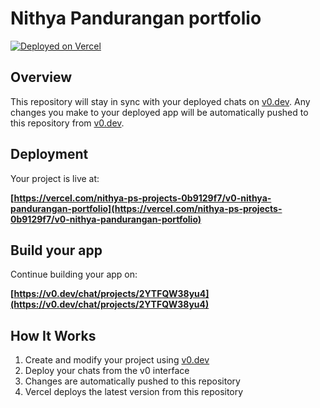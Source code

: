 # Nithya Pandurangan portfolio


[![Deployed on Vercel](https://img.shields.io/badge/Deployed%20on-Vercel-black?style=for-the-badge&logo=vercel)](https://vercel.com/nithya-ps-projects-0b9129f7/v0-nithya-pandurangan-portfolio)

## Overview

This repository will stay in sync with your deployed chats on [v0.dev](https://v0.dev).
Any changes you make to your deployed app will be automatically pushed to this repository from [v0.dev](https://v0.dev).

## Deployment

Your project is live at:

**[https://vercel.com/nithya-ps-projects-0b9129f7/v0-nithya-pandurangan-portfolio](https://vercel.com/nithya-ps-projects-0b9129f7/v0-nithya-pandurangan-portfolio)**

## Build your app

Continue building your app on:

**[https://v0.dev/chat/projects/2YTFQW38yu4](https://v0.dev/chat/projects/2YTFQW38yu4)**

## How It Works

1. Create and modify your project using [v0.dev](https://v0.dev)
2. Deploy your chats from the v0 interface
3. Changes are automatically pushed to this repository
4. Vercel deploys the latest version from this repository
